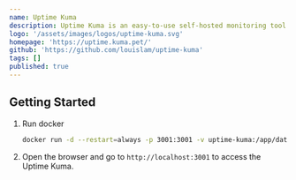 ```yaml
---
name: Uptime Kuma
description: Uptime Kuma is an easy-to-use self-hosted monitoring tool.
logo: '/assets/images/logos/uptime-kuma.svg'
homepage: 'https://uptime.kuma.pet/'
github: 'https://github.com/louislam/uptime-kuma'
tags: []
published: true
---
```


## Getting Started

1. Run docker 
    ```bash
    docker run -d --restart=always -p 3001:3001 -v uptime-kuma:/app/data --name uptime-kuma louislam/uptime-kuma:1
    ```
2. Open the browser and go to `http://localhost:3001` to access the Uptime Kuma.